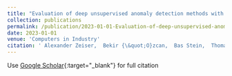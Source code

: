 ```yaml
---
title: "Evaluation of deep unsupervised anomaly detection methods with a data-centric approach for on-line inspection"
collection: publications
permalink: /publication/2023-01-01-Evaluation-of-deep-unsupervised-anomaly-detection-methods-with-a-data-centric-approach-for-on-line-inspection
date: 2023-01-01
venue: 'Computers in Industry'
citation: ' Alexander Zeiser,  Bekir {\&quot;O}zcan,  Bas Stein,  Thomas B{\&quot;a}ck, &quot;Evaluation of deep unsupervised anomaly detection methods with a data-centric approach for on-line inspection.&quot; Computers in Industry, 2023.'
---
```

Use [Google Scholar](https://scholar.google.com/scholar?q=Evaluation+of+deep+unsupervised+anomaly+detection+methods+with+a+data+centric+approach+for+on+line+inspection){:target="_blank"} for full citation